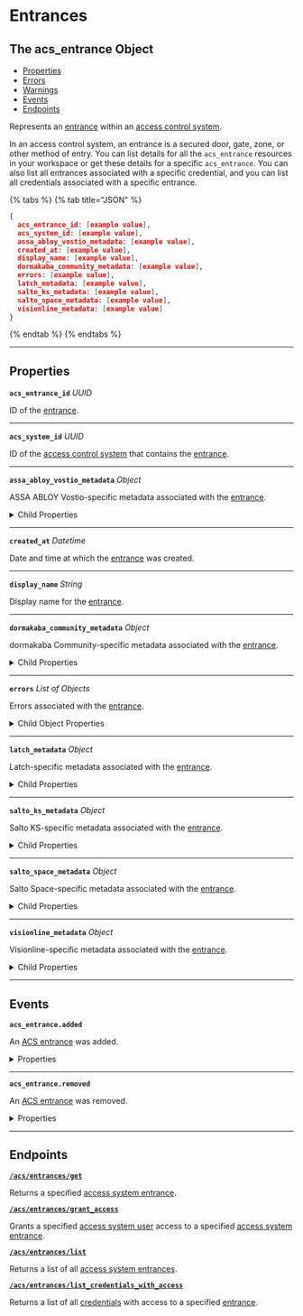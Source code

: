 # Entrances

## The acs_entrance Object

- [Properties](./#properties)
- [Errors](./#errors)
- [Warnings](./#warnings)
- [Events](./#events)
- [Endpoints](./#endpoints)


Represents an [entrance](../../../capability-guides/access-systems/retrieving-entrance-details.md) within an [access control system](https://docs.seam.co/latest/capability-guides/access-systems).

In an access control system, an entrance is a secured door, gate, zone, or other method of entry. You can list details for all the `acs_entrance` resources in your workspace or get these details for a specific `acs_entrance`. You can also list all entrances associated with a specific credential, and you can list all credentials associated with a specific entrance.

{% tabs %}
{% tab title="JSON" %}
```json
{
  acs_entrance_id: [example value],
  acs_system_id: [example value],
  assa_abloy_vostio_metadata: [example value],
  created_at: [example value],
  display_name: [example value],
  dormakaba_community_metadata: [example value],
  errors: [example value],
  latch_metadata: [example value],
  salto_ks_metadata: [example value],
  salto_space_metadata: [example value],
  visionline_metadata: [example value]
}
```
{% endtab %}
{% endtabs %}

---
## Properties

**`acs_entrance_id`** *UUID*

ID of the [entrance](../../../capability-guides/access-systems/retrieving-entrance-details.md).




---

**`acs_system_id`** *UUID*

ID of the [access control system](https://docs.seam.co/latest/capability-guides/access-systems) that contains the [entrance](../../../capability-guides/access-systems/retrieving-entrance-details.md).




---

**`assa_abloy_vostio_metadata`** *Object*

ASSA ABLOY Vostio-specific metadata associated with the [entrance](../../../capability-guides/access-systems/retrieving-entrance-details.md).



<details>
  <summary>Child Properties</summary>

  <ul>
  <li>
    <strong><code>door_name</code></strong> <i>String</i>
  </li>
  <li>
    <strong><code>door_number</code></strong> <i>Number</i>
  </li>
  <li>
    <strong><code>door_type</code></strong> <i>Enum</i>
    <details>
        <summary>Enum values:</summary>
    
        - <code>CommonDoor`</code>
        - <code>EntranceDoor`</code>
        - <code>GuestDoor`</code>
        - <code>Elevator`</code>
    </details>
  </li>
  <li>
    <strong><code>pms_id</code></strong> <i>String</i>
  </li>
  <li>
    <strong><code>stand_open</code></strong> <i>Boolean</i>
  </li>
  </ul>
</details>

---

**`created_at`** *Datetime*

Date and time at which the [entrance](../../../capability-guides/access-systems/retrieving-entrance-details.md) was created.




---

**`display_name`** *String*

Display name for the [entrance](../../../capability-guides/access-systems/retrieving-entrance-details.md).




---

**`dormakaba_community_metadata`** *Object*

dormakaba Community-specific metadata associated with the [entrance](../../../capability-guides/access-systems/retrieving-entrance-details.md).



<details>
  <summary>Child Properties</summary>

  <ul>
  <li>
    <strong><code>access_point_name</code></strong> <i>String</i>
  </li>
  </ul>
</details>

---

**`errors`** *List* *of Objects*

Errors associated with the [entrance](../../../capability-guides/access-systems/retrieving-entrance-details.md).



<details>
  <summary>Child Object Properties</summary>
  <strong><code>error_code</code></strong> <i>String</i>
  
    Unique identifier of the type of error. Enables quick recognition and categorization of the issue.
  <strong><code>message</code></strong> <i>String</i>
  
    Detailed description of the error. Provides insights into the issue and potentially how to rectify it.
</details>

---

**`latch_metadata`** *Object*

Latch-specific metadata associated with the [entrance](../../../capability-guides/access-systems/retrieving-entrance-details.md).



<details>
  <summary>Child Properties</summary>

  <ul>
  <li>
    <strong><code>accessibility_type</code></strong> <i>String</i>
  </li>
  <li>
    <strong><code>door_name</code></strong> <i>String</i>
  </li>
  <li>
    <strong><code>door_type</code></strong> <i>String</i>
  </li>
  <li>
    <strong><code>is_connected</code></strong> <i>Boolean</i>
  </li>
  </ul>
</details>

---

**`salto_ks_metadata`** *Object*

Salto KS-specific metadata associated with the [entrance](../../../capability-guides/access-systems/retrieving-entrance-details.md).



<details>
  <summary>Child Properties</summary>

  <ul>
  <li>
    <strong><code>battery_level</code></strong> <i>String</i>
  </li>
  <li>
    <strong><code>door_name</code></strong> <i>String</i>
  </li>
  <li>
    <strong><code>intrusion_alarm</code></strong> <i>Boolean</i>
  </li>
  <li>
    <strong><code>left_open_alarm</code></strong> <i>Boolean</i>
  </li>
  <li>
    <strong><code>lock_type</code></strong> <i>String</i>
  </li>
  <li>
    <strong><code>locked_state</code></strong> <i>String</i>
  </li>
  <li>
    <strong><code>online</code></strong> <i>Boolean</i>
  </li>
  <li>
    <strong><code>privacy_mode</code></strong> <i>Boolean</i>
  </li>
  </ul>
</details>

---

**`salto_space_metadata`** *Object*

Salto Space-specific metadata associated with the [entrance](../../../capability-guides/access-systems/retrieving-entrance-details.md).



<details>
  <summary>Child Properties</summary>

  <ul>
  <li>
    <strong><code>door_description</code></strong> <i>String</i>
  </li>
  <li>
    <strong><code>door_name</code></strong> <i>String</i>
  </li>
  <li>
    <strong><code>ext_door_id</code></strong> <i>String</i>
  </li>
  </ul>
</details>

---

**`visionline_metadata`** *Object*

Visionline-specific metadata associated with the [entrance](../../../capability-guides/access-systems/retrieving-entrance-details.md).



<details>
  <summary>Child Properties</summary>

  <ul>
  <li>
    <strong><code>door_category</code></strong> <i>Enum</i>
    <details>
        <summary>Enum values:</summary>
    
        - <code>entrance`</code>
        - <code>guest`</code>
        - <code>elevator reader`</code>
        - <code>common`</code>
        - <code>common (PMS)`</code>
    </details>
  </li>
  <li>
    <strong><code>door_name</code></strong> <i>String</i>
  </li>
  <li>
    <strong><code>profiles</code></strong> <i>List</i> <i>of Objects</i>
    
    - <strong><code>visionline_door_profile_id</code></strong> <i>String</i>
    
    
    - <strong><code>visionline_door_profile_type</code></strong> <i>Enum</i>
    <details>
        <summary>Enum values:</summary>
    
        - <code>BLE`</code>
        - <code>commonDoor`</code>
        - <code>touch`</code>
    </details>
    
  </li>
  </ul>
</details>

---


## Events

**`acs_entrance.added`**

An [ACS entrance](https://docs.seam.co/latest/capability-guides/retrieving-entrance-details) was added.

<details>

<summary>Properties</summary>

<strong><code>acs_entrance_id</code></strong> <i>UUID</i>

<strong><code>acs_system_id</code></strong> <i>UUID</i>

  ID of the access system.

<strong><code>connected_account_id</code></strong> <i>UUID</i>

  ID of the connected account.

<strong><code>created_at</code></strong> <i>Datetime</i>

  Date and time at which the event was created.

<strong><code>event_id</code></strong> <i>UUID</i>

  ID of the event.

<strong><code>event_type</code></strong> <i>Enum</i>

  Value: `acs_entrance.added`

<strong><code>occurred_at</code></strong> <i>Datetime</i>

  Date and time at which the event occurred.

<strong><code>workspace_id</code></strong> <i>UUID</i>

  ID of the workspace associated with the event.
</details>

---

**`acs_entrance.removed`**

An [ACS entrance](https://docs.seam.co/latest/capability-guides/retrieving-entrance-details) was removed.

<details>

<summary>Properties</summary>

<strong><code>acs_entrance_id</code></strong> <i>UUID</i>

<strong><code>acs_system_id</code></strong> <i>UUID</i>

  ID of the access system.

<strong><code>connected_account_id</code></strong> <i>UUID</i>

  ID of the connected account.

<strong><code>created_at</code></strong> <i>Datetime</i>

  Date and time at which the event was created.

<strong><code>event_id</code></strong> <i>UUID</i>

  ID of the event.

<strong><code>event_type</code></strong> <i>Enum</i>

  Value: `acs_entrance.removed`

<strong><code>occurred_at</code></strong> <i>Datetime</i>

  Date and time at which the event occurred.

<strong><code>workspace_id</code></strong> <i>UUID</i>

  ID of the workspace associated with the event.
</details>

---

## Endpoints


[**`/acs/entrances/get`**](./get.md)

Returns a specified [access system entrance](../../../capability-guides/access-systems/retrieving-entrance-details.md).


[**`/acs/entrances/grant_access`**](./grant_access.md)

Grants a specified [access system user](https://docs.seam.co/latest/capability-guides/access-systems/user-management) access to a specified [access system entrance](../../../capability-guides/access-systems/retrieving-entrance-details.md).


[**`/acs/entrances/list`**](./list.md)

Returns a list of all [access system entrances](../../../capability-guides/access-systems/retrieving-entrance-details.md).


[**`/acs/entrances/list_credentials_with_access`**](./list_credentials_with_access.md)

Returns a list of all [credentials](../../../capability-guides/access-systems/managing-credentials.md) with access to a specified [entrance](../../../capability-guides/access-systems/retrieving-entrance-details.md).


